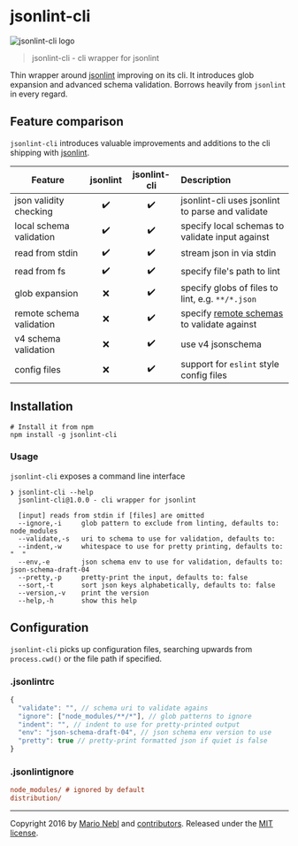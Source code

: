 # jsonlint-cli

![jsonlint-cli logo](https://cdn.rawgit.com/marionebl/jsonlint-cli/master/jsonlint-cli-banner.svg)

> jsonlint-cli - cli wrapper for jsonlint

Thin wrapper around [jsonlint](https://github.com/zaach/jsonlint)
improving on its cli.
It introduces glob expansion and advanced schema validation.
Borrows heavily from `jsonlint` in every regard.

## Feature comparison

`jsonlint-cli` introduces valuable improvements
and additions to the cli shipping with [jsonlint](https://github.com/zaach/jsonlint).

|Feature                 |jsonlint          |jsonlint-cli      |Description                                     |
|------------------------|:----------------:|:----------------:|:-----------------------------------------------|
|json validity checking  |:heavy_check_mark:|:heavy_check_mark:|jsonlint-cli uses jsonlint to parse and validate|
|local schema validation |:heavy_check_mark:|:heavy_check_mark:|specify local schemas to validate input against |
|read from stdin         |:heavy_check_mark:|:heavy_check_mark:|stream json in via stdin                        |
|read from fs            |:heavy_check_mark:|:heavy_check_mark:|specify file's path to lint                     |
|glob expansion          |:x:               |:heavy_check_mark:|specify globs of files to lint, e.g. `**/*.json`|
|remote schema validation|:x:               |:heavy_check_mark:|specify [remote schemas][1] to validate against |
|v4 schema validation    |:x:               |:heavy_check_mark:|use v4 jsonschema                               |
|config files            |:x:               |:heavy_check_mark:|support for `eslint` style config files         |

## Installation

```shell
# Install it from npm
npm install -g jsonlint-cli
```

### Usage

`jsonlint-cli` exposes a command line interface

```shell
❯ jsonlint-cli --help
  jsonlint-cli@1.0.0 - cli wrapper for jsonlint

  [input] reads from stdin if [files] are omitted
  --ignore,-i     glob pattern to exclude from linting, defaults to: node_modules
  --validate,-s   uri to schema to use for validation, defaults to:
  --indent,-w     whitespace to use for pretty printing, defaults to: "  "
  --env,-e        json schema env to use for validation, defaults to: json-schema-draft-04
  --pretty,-p     pretty-print the input, defaults to: false
  --sort,-t       sort json keys alphabetically, defaults to: false
  --version,-v    print the version
  --help,-h       show this help
```

## Configuration

`jsonlint-cli` picks up configuration files,
searching upwards from `process.cwd()` or the file path if specified.

### .jsonlintrc

```js
{
  "validate": "", // schema uri to validate agains
  "ignore": ["node_modules/**/*"], // glob patterns to ignore
  "indent": "", // indent to use for pretty-printed output
  "env": "json-schema-draft-04", // json schema env version to use
  "pretty": true // pretty-print formatted json if quiet is false
}
```

### .jsonlintignore

```ini
node_modules/ # ignored by default
distribution/
```

---

Copyright 2016 by [Mario Nebl](https://github.com/marionebl)
and [contributors](./graphs/contributors).
Released under the [MIT license]('./license.md').

[1]: http://schemastore.org/json/
